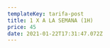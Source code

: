 ```yaml
---
templateKey: tarifa-post
title: 1 X A LA SEMANA (1H)
price: 45
date: 2021-01-22T17:31:47.072Z
---
```

